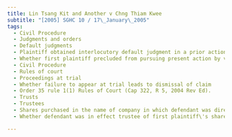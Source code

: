 ```yaml
---
title: Lin Tsang Kit and Another v Chng Thiam Kwee 
subtitle: "[2005] SGHC 10 / 17\_January\_2005"
tags:
  - Civil Procedure
  - Judgments and orders
  - Default judgments
  - Plaintiff obtained interlocutory default judgment in a prior action
  - Whether first plaintiff precluded from pursuing present action by virtue of having obtained the interlocutory default judgment.
  - Civil Procedure
  - Rules of court
  - Proceedings at trial
  - Whether failure to appear at trial leads to dismissal of claim
  - Order 35 rule 1(1) Rules of Court (Cap 322, R 5, 2004 Rev Ed).
  - Trusts
  - Trustees
  - Shares purchased in the name of company in which defendant was director and shareholder
  - Whether defendant was in effect trustee of first plaintiff\'s shares.

---
```


